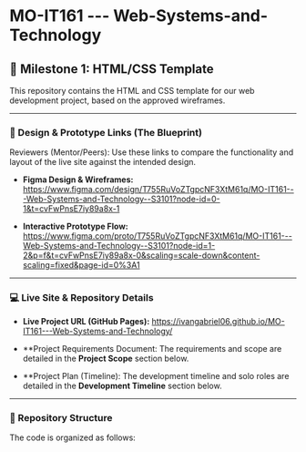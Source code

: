 # MO-IT161 --- Web-Systems-and-Technology

## 🚀 Milestone 1: HTML/CSS Template

This repository contains the HTML and CSS template for our web development project, based on the approved wireframes.

---

### 🎨 Design & Prototype Links (The Blueprint)

Reviewers (Mentor/Peers): Use these links to compare the functionality and layout of the live site against the intended design.

* **Figma Design & Wireframes:**
    https://www.figma.com/design/T755RuVoZTgpcNF3XtM61q/MO-IT161---Web-Systems-and-Technology--S3101?node-id=0-1&t=cvFwPnsE7iy89a8x-1

* **Interactive Prototype Flow:**
    https://www.figma.com/proto/T755RuVoZTgpcNF3XtM61q/MO-IT161---Web-Systems-and-Technology--S3101?node-id=1-2&p=f&t=cvFwPnsE7iy89a8x-0&scaling=scale-down&content-scaling=fixed&page-id=0%3A1

---

### 💻 Live Site & Repository Details

* **Live Project URL (GitHub Pages):**
    https://ivangabriel06.github.io/MO-IT161---Web-Systems-and-Technology/
  
* **Project Requirements Document: The requirements and scope are detailed in the **Project Scope** section below.


* **Project Plan (Timeline): The development timeline and solo roles are detailed in the **Development Timeline** section below.


---

### 📂 Repository Structure

The code is organized as follows:
